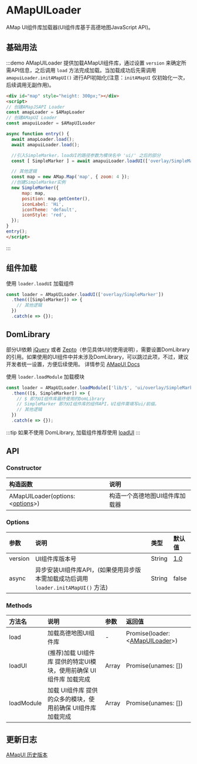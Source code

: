 # AMapUILoader

AMap UI组件库加载器(UI组件库基于高德地图JavaScript API)。

## 基础用法

:::demo AMapUILoader 提供加载AMapUI组件库，通过设置 `version` 来确定所需API信息，之后调用 `load` 方法完成加载。当加载成功后先需调用 `amapuiLoader.initAMapUI()` 进行API初始化(注意：`initAMapUI` 仅初始化一次，后续调用无副作用)。

```html
<div id="map" style="height: 300px;"></div>
<script>
// 创建AMapJSAPI Loader
const amapLoader = $AMapLoader
// 创建AMapUI Loader
const amapuiLoader = $AMapUILoader

async function entry() {
  await amapLoader.load();
  await amapuiLoader.load();

  //引入SimpleMarker，loadUI的路径参数为模块名中 'ui/' 之后的部分
  const [ SimpleMarker ] = await amapuiLoader.loadUI(['overlay/SimpleMarker']);

  // 其他逻辑
  const map = new AMap.Map('map', { zoom: 4 });
  //创建SimpleMarker实例
  new SimpleMarker({
      map: map,
      position: map.getCenter(),
      iconLabel: 'Hi',
      iconTheme: 'default',
      iconStyle: 'red',
  });
}
entry();
</script>
```
:::

## 组件加载

使用 `loader.loadUI` 加载组件

```javascript
const loader = AMapUILoader.loadUI(['overlay/SimpleMarker'])
  .then(([SimpleMarker]) => {
    // 其他逻辑
  })
  .catch(e => {});
```

## DomLibrary

部分UI依赖 [jQuery](http://jquery.com/) 或者 [Zepto](http://zeptojs.com/)（参见具体UI的使用说明），需要设置DomLibrary的引用。如果使用的UI组件中并未涉及DomLibrary，可以跳过此项，不过，建议开发者统一设置，方便后续使用。
详情参见 [AMapUI Docs](https://lbs.amap.com/api/javascript-api/guide/amap-ui/intro#domLibrary)

使用 `loader.loadModule` 加载模块

```javascript
const loader = AMapUILoader.loadModule(['lib/$', 'ui/overlay/SimpleMarker'])
  .then(([$, SimpleMarker]) => {
    // $ 即为UI组件库最终使用的DomLibrary
    // SimpleMarker 即为UI组件库的组件API，UI组件需填写ui/前缀。
    // 其他逻辑
  })
  .catch(e => {});
```

:::tip
如果不使用 DomLibrary, 加载组件推荐使用 [loadUI](#组件加载)
:::

## API

### Constructor

| 构造函数 | 说明 |
| :------ | :------ |
| AMapUILoader(options: <[options](#options)>) | 构造一个高德地图UI组件库加载器 |

### Options

| 参数 | 说明 | 类型 | 默认值 |
| :------ | :------ | :------ | :------ |
| version | UI组件库版本号 | String | [1.0](https://lbs.amap.com/api/amap-ui/changelog) | 
| async | 异步安装UI组件库API，(如果使用异步版本需加载成功后调用 `loader.initAMapUI()` 方法) | String | false | 

### Methods

| 方法名 | 说明 | 参数 | 返回值 |
| :------ | :------ | :------ | :------ |
| load | 加载高德地图UI组件库 | - | Promise(loader: <[AMapUILoader](#constructor)>) |
| loadUI | (推荐)加载 UI组件库 提供的特定UI模块，使用前确保 UI组件库 加载完成 | Array | Promise(unames: []) |
| loadModule | 加载 UI组件库 提供的众多的模块，使用前确保 UI组件库 加载完成 | Array | Promise(unames: []) |

## 更新日志

[AMapUI 历史版本](https://lbs.amap.com/api/amap-ui/changelog)
